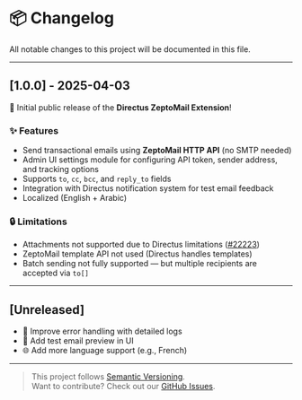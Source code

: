 # 📦 Changelog

All notable changes to this project will be documented in this file.

---

## [1.0.0] - 2025-04-03

🎉 Initial public release of the **Directus ZeptoMail Extension**!

### ✨ Features

- Send transactional emails using **ZeptoMail HTTP API** (no SMTP needed)
- Admin UI settings module for configuring API token, sender address, and tracking options
- Supports `to`, `cc`, `bcc`, and `reply_to` fields
- Integration with Directus notification system for test email feedback
- Localized (English + Arabic)

### 🔒 Limitations

- Attachments not supported due to Directus limitations ([#22223](https://github.com/directus/directus/discussions/22223))
- ZeptoMail template API not used (Directus handles templates)
- Batch sending not fully supported — but multiple recipients are accepted via `to[]`

---

## [Unreleased]

- 🔧 Improve error handling with detailed logs
- 🧪 Add test email preview in UI
- 🌐 Add more language support (e.g., French)

---

> This project follows [Semantic Versioning](https://semver.org/).  
> Want to contribute? Check out our [GitHub Issues](https://github.com/nawafinity/directus-extension-zeptomail/issues).
